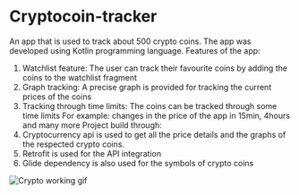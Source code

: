 # Cryptocoin-tracker
An app that is used to track about 500 crypto coins.
The app was developed using Kotlin programming language. 
Features of the app:
1) Watchlist feature: The user can track their favourite coins by adding the coins to the watchlist fragment
2) Graph tracking: A precise graph is provided for tracking the current prices of the coins
3) Tracking through time limits: The coins can be tracked through some time limits For example: changes in the price of the app in 15min, 4hours and many more
Project build through: 
1) Cryptocurrency api is used to get all the price details and the graphs of the respected crypto coins. 
2) Retrofit is used for the API integration 
3) Glide dependency is also used for the symbols of crypto coins 

![Crypto working gif](https://github.com/user-attachments/assets/57cd4174-d879-4f5f-a474-aa4b5a81d4f3)
